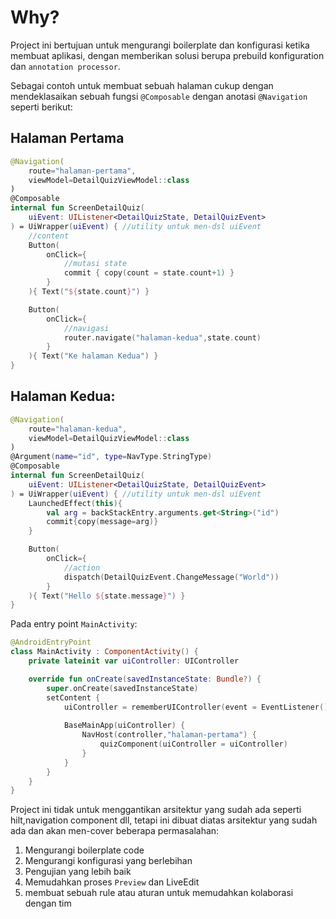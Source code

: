 # Why?
Project ini bertujuan untuk  mengurangi boilerplate dan konfigurasi ketika membuat aplikasi, dengan memberikan solusi berupa prebuild konfiguration dan `annotation processor`.

Sebagai contoh untuk membuat sebuah halaman cukup dengan mendeklasaikan sebuah fungsi `@Composable` dengan anotasi `@Navigation` seperti berikut:

## Halaman Pertama

```kotlin
@Navigation(
    route="halaman-pertama",
    viewModel=DetailQuizViewModel::class
)
@Composable
internal fun ScreenDetailQuiz(
    uiEvent: UIListener<DetailQuizState, DetailQuizEvent>
) = UiWrapper(uiEvent) { //utility untuk men-dsl uiEvent
    //content
    Button(
        onClick={
            //mutasi state
            commit { copy(count = state.count+1) } 
        }
    ){ Text("${state.count}") }

    Button(
        onClick={
            //navigasi
            router.navigate("halaman-kedua",state.count)
        }
    ){ Text("Ke halaman Kedua") }
}
```
## Halaman Kedua:

```kotlin
@Navigation(
    route="halaman-kedua",
    viewModel=DetailQuizViewModel::class
)
@Argument(name="id", type=NavType.StringType)
@Composable
internal fun ScreenDetailQuiz(
    uiEvent: UIListener<DetailQuizState, DetailQuizEvent>
) = UiWrapper(uiEvent) { //utility untuk men-dsl uiEvent
    LaunchedEffect(this){
        val arg = backStackEntry.arguments.get<String>("id")
        commit{copy(message=arg)}
    }

    Button(
        onClick={
            //action
            dispatch(DetailQuizEvent.ChangeMessage("World"))
        }
    ){ Text("Hello ${state.message}") }
}
```

Pada entry point  `MainActivity`:
```kotlin
@AndroidEntryPoint
class MainActivity : ComponentActivity() {
    private lateinit var uiController: UIController

    override fun onCreate(savedInstanceState: Bundle?) {
        super.onCreate(savedInstanceState)
        setContent {
            uiController = rememberUIController(event = EventListener())
            
            BaseMainApp(uiController) {
                NavHost(controller,"halaman-pertama") {
                    quizComponent(uiController = uiController)
                }
            }
        }
    }
}
```

Project ini tidak untuk menggantikan arsitektur yang sudah ada seperti hilt,navigation component dll,
tetapi ini dibuat diatas arsitektur yang sudah ada dan akan men-cover beberapa permasalahan:
1. Mengurangi boilerplate code
2. Mengurangi konfigurasi yang berlebihan
3. Pengujian yang lebih baik
4. Memudahkan proses `Preview` dan LiveEdit
5. membuat sebuah rule atau aturan untuk memudahkan kolaborasi dengan tim